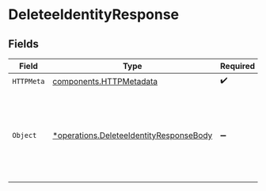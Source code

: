 # DeleteeIdentityResponse


## Fields

| Field                                                                                               | Type                                                                                                | Required                                                                                            | Description                                                                                         |
| --------------------------------------------------------------------------------------------------- | --------------------------------------------------------------------------------------------------- | --------------------------------------------------------------------------------------------------- | --------------------------------------------------------------------------------------------------- |
| `HTTPMeta`                                                                                          | [components.HTTPMetadata](../../models/components/httpmetadata.md)                                  | :heavy_check_mark:                                                                                  | N/A                                                                                                 |
| `Object`                                                                                            | [*operations.DeleteeIdentityResponseBody](../../models/operations/deleteeidentityresponsebody.md)   | :heavy_minus_sign:                                                                                  | The identity was successfully deleted, it may take up to 30s for this to take effect in all regions |